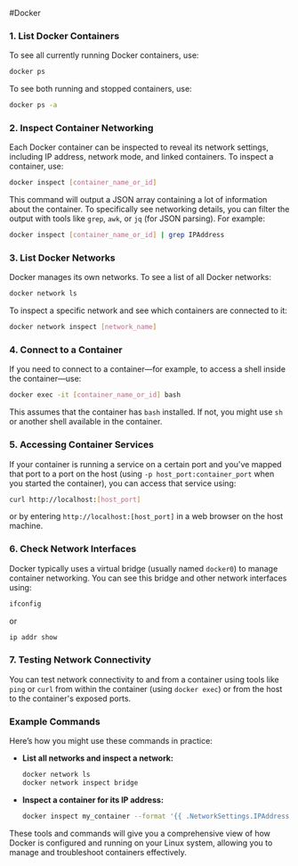 #Docker

### 1. List Docker Containers

To see all currently running Docker containers, use:

```bash
docker ps
```

To see both running and stopped containers, use:

```bash
docker ps -a
```

### 2. Inspect Container Networking

Each Docker container can be inspected to reveal its network settings, including IP address, network mode, and linked containers. To inspect a container, use:

```bash
docker inspect [container_name_or_id]
```

This command will output a JSON array containing a lot of information about the container. To specifically see networking details, you can filter the output with tools like `grep`, `awk`, or `jq` (for JSON parsing). For example:

```bash
docker inspect [container_name_or_id] | grep IPAddress
```

### 3. List Docker Networks

Docker manages its own networks. To see a list of all Docker networks:

```bash
docker network ls
```

To inspect a specific network and see which containers are connected to it:

```bash
docker network inspect [network_name]
```

### 4. Connect to a Container

If you need to connect to a container—for example, to access a shell inside the container—use:

```bash
docker exec -it [container_name_or_id] bash
```

This assumes that the container has `bash` installed. If not, you might use `sh` or another shell available in the container.

### 5. Accessing Container Services

If your container is running a service on a certain port and you've mapped that port to a port on the host (using `-p host_port:container_port` when you started the container), you can access that service using:

```bash
curl http://localhost:[host_port]
```

or by entering `http://localhost:[host_port]` in a web browser on the host machine.

### 6. Check Network Interfaces

Docker typically uses a virtual bridge (usually named `docker0`) to manage container networking. You can see this bridge and other network interfaces using:

```bash
ifconfig
```

or

```bash
ip addr show
```

### 7. Testing Network Connectivity

You can test network connectivity to and from a container using tools like `ping` or `curl` from within the container (using `docker exec`) or from the host to the container's exposed ports.

### Example Commands

Here’s how you might use these commands in practice:

- **List all networks and inspect a network:**
  ```bash
  docker network ls
  docker network inspect bridge
  ```

- **Inspect a container for its IP address:**
  ```bash
  docker inspect my_container --format '{{ .NetworkSettings.IPAddress }}'
  ```

These tools and commands will give you a comprehensive view of how Docker is configured and running on your Linux system, allowing you to manage and troubleshoot containers effectively.
